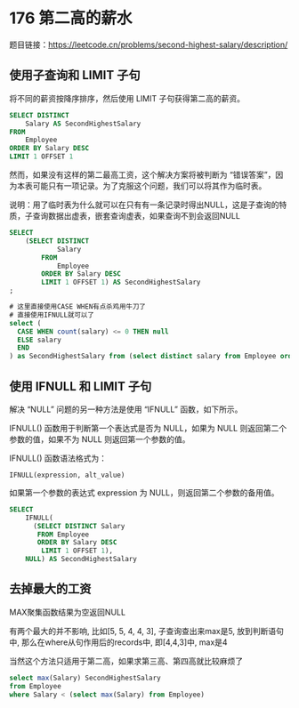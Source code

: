 # 176 第二高的薪水

题目链接：<https://leetcode.cn/problems/second-highest-salary/description/>

## 使用子查询和 LIMIT 子句

将不同的薪资按降序排序，然后使用 LIMIT 子句获得第二高的薪资。

```sql
SELECT DISTINCT
    Salary AS SecondHighestSalary
FROM
    Employee
ORDER BY Salary DESC
LIMIT 1 OFFSET 1
```

然而，如果没有这样的第二最高工资，这个解决方案将被判断为 “错误答案”，因为本表可能只有一项记录。为了克服这个问题，我们可以将其作为临时表。

说明：用了临时表为什么就可以在只有有一条记录时得出NULL，这是子查询的特质，子查询数据出虚表，嵌套查询虚表，如果查询不到会返回NULL

```sql
SELECT
    (SELECT DISTINCT
            Salary
        FROM
            Employee
        ORDER BY Salary DESC
        LIMIT 1 OFFSET 1) AS SecondHighestSalary
;

# 这里直接使用CASE WHEN有点杀鸡用牛刀了
# 直接使用IFNULL就可以了
select (
  CASE WHEN count(salary) <= 0 THEN null
  ELSE salary
  END
) as SecondHighestSalary from (select distinct salary from Employee order by salary desc limit 1, 1) t;
```

## 使用 IFNULL 和 LIMIT 子句

解决 “NULL” 问题的另一种方法是使用 “IFNULL” 函数，如下所示。

IFNULL() 函数用于判断第一个表达式是否为 NULL，如果为 NULL 则返回第二个参数的值，如果不为 NULL 则返回第一个参数的值。

IFNULL() 函数语法格式为：

```text
IFNULL(expression, alt_value)
```

如果第一个参数的表达式 expression 为 NULL，则返回第二个参数的备用值。

```sql
SELECT
    IFNULL(
      (SELECT DISTINCT Salary
       FROM Employee
       ORDER BY Salary DESC
        LIMIT 1 OFFSET 1),
    NULL) AS SecondHighestSalary
```

## 去掉最大的工资

MAX聚集函数结果为空返回NULL

有两个最大的并不影响, 比如[5, 5, 4, 4, 3], 子查询查出来max是5, 放到判断语句中, 那么在where从句作用后的records中, 即[4,4,3]中, max是4

当然这个方法只适用于第二高，如果求第三高、第四高就比较麻烦了

```sql
select max(Salary) SecondHighestSalary 
from Employee
where Salary < (select max(Salary) from Employee)
```
